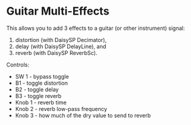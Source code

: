 # Guitar Multi-Effects

This allows you to add 3 effects to a guitar (or other instrument) signal:

1. distortion (with DaisySP Decimator),
2. delay (with DaisySP DelayLine), and
3. reverb (with DaisySP ReverbSc).

Controls:

* SW 1 - bypass toggle
* B1 - toggle distortion
* B2 - toggle delay
* B3 - toggle reverb
* Knob 1 - reverb time
* Knob 2 - reverb low-pass frequency
* Knob 3 - how much of the dry value to send to reverb
